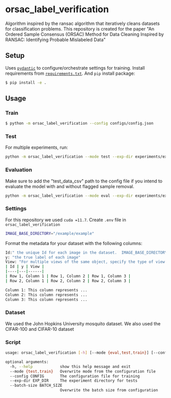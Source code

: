 # orsac_label_verification

Algorithm inspired by the ransac algorithm that iteratively cleans datasets for classification problems. 
This repository is created for the paper "An Ordered Sample Consensus (ORSAC) Method for Data Cleaning Inspired by RANSAC: Identifying Probable Mislabeled Data" 

## Setup

Uses [`pydantic`](https://docs.pydantic.dev/) to configure/orchestrate settings for training. Install requirements from [`requirements.txt`](./requirements.txt). And `pip` install package:


```sh
$ pip install -e .
```

## Usage
### Train

```sh
$ python -m orsac_label_verification --config configs/config.json
```

### Test
For multiple experiments, run: 
```sh
python -m orsac_label_verification --mode test --exp-dir experiments/example_exp
```

### Evaluation
Make sure to add the "test_data_csv" path to the config file if you intend to evaluate the model with and without flagged sample removal. 
```sh
python -m orsac_label_verification --mode eval --exp-dir experiments/example_exp

```

### Settings 
For this repository we used `cuda =11.7`. 
Create `.env` file in `orsac_label_verification`
```sh
IMAGE_BASE_DIRECTORY="/example/example"
```
Format the metadata for your dataset with the following columns:
```sh
Id:" the unique Id for each image in the dataset.  IMAGE_BASE_DIRECTORY/Id gives the full path for each image. "
y: "the true label of each image"
View: "For multiple views of the same object, specify the type of view here. If not applicable set View to None for all images."
| Id | y | View |
|----|---|------|
| Row 1, Column 1 | Row 1, Column 2 | Row 1, Column 3 |
| Row 2, Column 1 | Row 2, Column 2 | Row 2, Column 3 |

Column 1: This column represents ...
Column 2: This column represents ...
Column 3: This column represents ...

```
### Dataset
We used the John Hopkins University mosquito dataset.
We also used the CIFAR-100 and CIFAR-10 dataset 

### Script

```sh
usage: orsac_label_verification [-h] [--mode {eval,test,train}] [--config CONFIG] [--exp-dir EXP_DIR] [--batch-size BATCH_SIZE]

optional arguments:
  -h, --help            show this help message and exit
  --mode {test,train}   Overwrite mode from the configuration file
  --config CONFIG       The configuration file for training
  --exp-dir EXP_DIR     The experiment directory for tests
  --batch-size BATCH_SIZE
                        Overwrite the batch size from configuration
```
